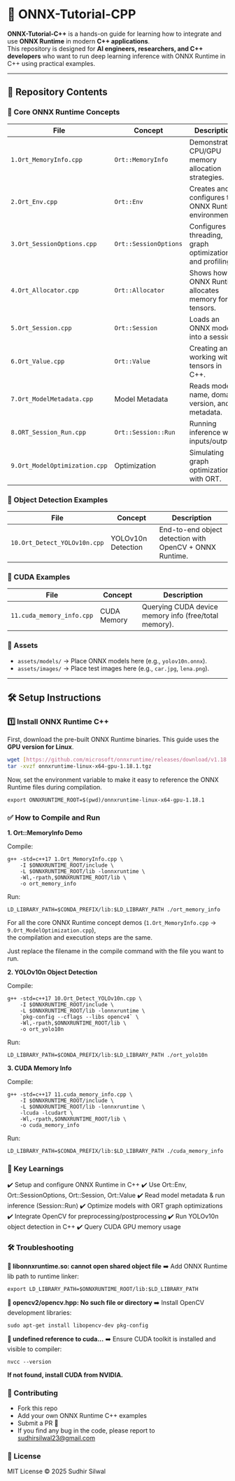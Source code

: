 # 🚀 ONNX-Tutorial-CPP

**ONNX-Tutorial-C++** is a hands-on guide for learning how to integrate and use **ONNX Runtime** in modern **C++ applications**.  
This repository is designed for **AI engineers, researchers, and C++ developers** who want to run deep learning inference with ONNX Runtime in C++ using practical examples.  

---

## 📂 Repository Contents  

### 🔑 Core ONNX Runtime Concepts
| File | Concept | Description |
|------|---------|-------------|
| `1.Ort_MemoryInfo.cpp` | `Ort::MemoryInfo` | Demonstrates CPU/GPU memory allocation strategies. |
| `2.Ort_Env.cpp` | `Ort::Env` | Creates and configures the ONNX Runtime environment. |
| `3.Ort_SessionOptions.cpp` | `Ort::SessionOptions` | Configures threading, graph optimizations, and profiling. |
| `4.Ort_Allocator.cpp` | `Ort::Allocator` | Shows how ONNX Runtime allocates memory for tensors. |
| `5.Ort_Session.cpp` | `Ort::Session` | Loads an ONNX model into a session. |
| `6.Ort_Value.cpp` | `Ort::Value` | Creating and working with tensors in C++. |
| `7.Ort_ModelMetadata.cpp` | Model Metadata | Reads model name, domain, version, and metadata. |
| `8.ORT_Session_Run.cpp` | `Ort::Session::Run` | Running inference with inputs/outputs. |
| `9.Ort_ModelOptimization.cpp` | Optimization | Simulating graph optimizations with ORT. |

### 🎯 Object Detection Examples
| File | Concept | Description |
|------|---------|-------------|
| `10.Ort_Detect_YOLOv10n.cpp` | YOLOv10n Detection | End-to-end object detection with OpenCV + ONNX Runtime. |

### 🎯 CUDA Examples
| File | Concept | Description |
|------|---------|-------------|
| `11.cuda_memory_info.cpp` | CUDA Memory | Querying CUDA device memory info (free/total memory). |

### 📂 Assets
- `assets/models/` → Place ONNX models here (e.g., `yolov10n.onnx`).  
- `assets/images/` → Place test images here (e.g., `car.jpg`, `lena.png`).  


---

## 🛠️ Setup Instructions  

### 1️⃣ Install ONNX Runtime C++  


First, download the pre-built ONNX Runtime binaries. This guide uses the **GPU version for Linux**.

```bash
wget [https://github.com/microsoft/onnxruntime/releases/download/v1.18.1/onnxruntime-linux-x64-gpu-1.18.1.tgz](https://github.com/microsoft/onnxruntime/releases/download/v1.18.1/onnxruntime-linux-x64-gpu-1.18.1.tgz)
tar -xvzf onnxruntime-linux-x64-gpu-1.18.1.tgz
```
Now, set the environment variable to make it easy to reference the ONNX Runtime files during compilation.

```
export ONNXRUNTIME_ROOT=$(pwd)/onnxruntime-linux-x64-gpu-1.18.1

```


### ✅ How to Compile and Run

**1. Ort::MemoryInfo Demo**


Compile:
```
g++ -std=c++17 1.Ort_MemoryInfo.cpp \
    -I $ONNXRUNTIME_ROOT/include \
    -L $ONNXRUNTIME_ROOT/lib -lonnxruntime \
    -Wl,-rpath,$ONNXRUNTIME_ROOT/lib \
    -o ort_memory_info
```

Run:
```
LD_LIBRARY_PATH=$CONDA_PREFIX/lib:$LD_LIBRARY_PATH ./ort_memory_info
```
For all the core ONNX Runtime concept demos (`1.Ort_MemoryInfo.cpp` → `9.Ort_ModelOptimization.cpp`),  
the compilation and execution steps are the same.  

Just replace the filename in the compile command with the file you want to run.

**2. YOLOv10n Object Detection**


Compile:
```
g++ -std=c++17 10.Ort_Detect_YOLOv10n.cpp \
    -I $ONNXRUNTIME_ROOT/include \
    -L $ONNXRUNTIME_ROOT/lib -lonnxruntime \
    `pkg-config --cflags --libs opencv4` \
    -Wl,-rpath,$ONNXRUNTIME_ROOT/lib \
    -o ort_yolo10n
```

Run:
```
LD_LIBRARY_PATH=$CONDA_PREFIX/lib:$LD_LIBRARY_PATH ./ort_yolo10n
```

**3. CUDA Memory Info**


Compile:
```
g++ -std=c++17 11.cuda_memory_info.cpp \
    -I $ONNXRUNTIME_ROOT/include \
    -L $ONNXRUNTIME_ROOT/lib -lonnxruntime \
    -lcuda -lcudart \
    -Wl,-rpath,$ONNXRUNTIME_ROOT/lib \
    -o cuda_memory_info
```
Run:
```
LD_LIBRARY_PATH=$CONDA_PREFIX/lib:$LD_LIBRARY_PATH ./cuda_memory_info   
```

### 📌 Key Learnings

✔️ Setup and configure ONNX Runtime in C++
✔️ Use Ort::Env, Ort::SessionOptions, Ort::Session, Ort::Value
✔️ Read model metadata & run inference (Session::Run)
✔️ Optimize models with ORT graph optimizations
✔️ Integrate OpenCV for preprocessing/postprocessing
✔️ Run YOLOv10n object detection in C++
✔️ Query CUDA GPU memory usage


### 🛠️ Troubleshooting

**🔹 libonnxruntime.so: cannot open shared object file**
➡️ Add ONNX Runtime lib path to runtime linker:

```
export LD_LIBRARY_PATH=$ONNXRUNTIME_ROOT/lib:$LD_LIBRARY_PATH
```

**🔹 opencv2/opencv.hpp: No such file or directory**
➡️ Install OpenCV development libraries:

```
sudo apt-get install libopencv-dev pkg-config
```

**🔹 undefined reference to cuda...**
➡️ Ensure CUDA toolkit is installed and visible to compiler:

```
nvcc --version
```

**If not found, install CUDA from NVIDIA.**


### 🤝 Contributing

- Fork this repo
- Add your own ONNX Runtime C++ examples
- Submit a PR 🚀
- If you find any bug in the code, please report to sudhirsilwal23@gmail.com

### 📜 License

MIT License © 2025 Sudhir Silwal
